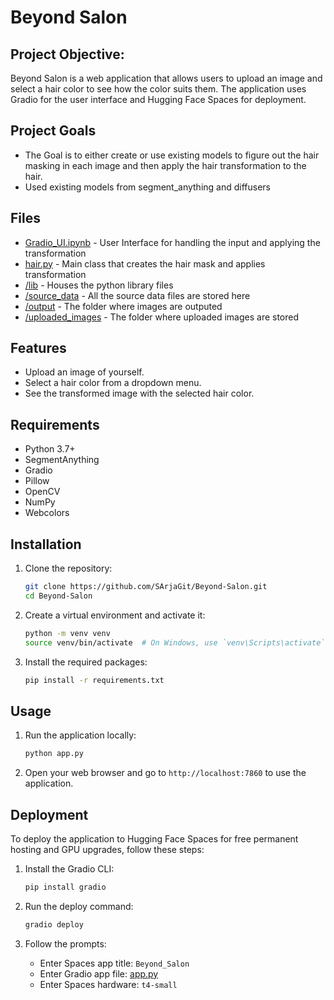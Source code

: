 # Beyond Salon

## Project Objective:

Beyond Salon is a web application that allows users to upload an image and select a hair color to see how the color suits them. The application uses Gradio for the user interface and Hugging Face Spaces for deployment.

## Project Goals
- The Goal is to either create or use existing models to figure out the hair masking in each image and then apply the hair transformation to the hair.
- Used existing models from segment_anything and diffusers
  
## Files
* [Gradio_UI.ipynb](https://github.com/SArjaGit/Project-3/blob/Read-me-Branch/Gradio_UI.ipynb) - User Interface for handling the input and applying the transformation 
* [hair.py](https://github.com/SArjaGit/Project-3/blob/main/lib/hair.py) - Main class that creates the hair mask and applies transformation
* [/lib](https://github.com/SArjaGit/Beyond-Salon/tree/main/lib) - Houses the python library files
* [/source_data](https://github.com/SArjaGit/Beyond-Salon/tree/main/source_data) - All the source data files are stored here
* [/output](https://github.com/SArjaGit/Beyond-Salon/tree/main/output) - The folder where images are outputed
* [/uploaded_images](https://github.com/SArjaGit/Beyond-Salon/tree/main/uploaded_images) - The folder where uploaded images are stored

## Features

- Upload an image of yourself.
- Select a hair color from a dropdown menu.
- See the transformed image with the selected hair color.

## Requirements

- Python 3.7+
- SegmentAnything
- Gradio
- Pillow
- OpenCV
- NumPy
- Webcolors

## Installation

1. Clone the repository:
    ```bash
    git clone https://github.com/SArjaGit/Beyond-Salon.git
    cd Beyond-Salon
    ```

2. Create a virtual environment and activate it:
    ```bash
    python -m venv venv
    source venv/bin/activate  # On Windows, use `venv\Scripts\activate`
    ```

3. Install the required packages:
    ```bash
    pip install -r requirements.txt
    ```

## Usage

1. Run the application locally:
    ```bash
    python app.py
    ```

2. Open your web browser and go to `http://localhost:7860` to use the application.

## Deployment

To deploy the application to Hugging Face Spaces for free permanent hosting and GPU upgrades, follow these steps:

1. Install the Gradio CLI:
    ```bash
    pip install gradio
    ```

2. Run the deploy command:
    ```bash
    gradio deploy
    ```

3. Follow the prompts:
    - Enter Spaces app title: `Beyond_Salon`
    - Enter Gradio app file: [app.py](http://_vscodecontentref_/1)
    - Enter Spaces hardware: `t4-small`
